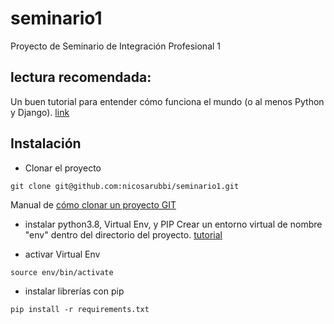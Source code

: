 # seminario1
Proyecto de Seminario de Integración Profesional 1

## lectura recomendada:
Un buen tutorial para entender cómo funciona el mundo (o al menos Python y Django). [link](https://tutorial.djangogirls.org/es/)

## Instalación
* Clonar el proyecto
```
git clone git@github.com:nicosarubbi/seminario1.git
```
Manual de [cómo clonar un proyecto GIT](https://docs.github.com/en/free-pro-team@latest/github/using-git/which-remote-url-should-i-use#cloning-with-ssh-urls)

* instalar python3.8, Virtual Env, y PIP
Crear un entorno virtual de nombre "env" dentro del directorio del proyecto.
[tutorial](https://tutorial.djangogirls.org/es/installation/#instalar-python)

* activar Virtual Env
```
source env/bin/activate
```

* instalar librerías con pip
```
pip install -r requirements.txt
```
